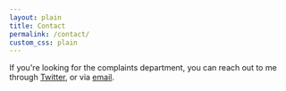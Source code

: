 ```yaml
---
layout: plain
title: Contact
permalink: /contact/
custom_css: plain
---
```


If you're looking for the complaints department, you can reach out to me through [Twitter](https://twitter.com/elliotherriman), or via [email](mailto:elliotherriman@gmail.com).